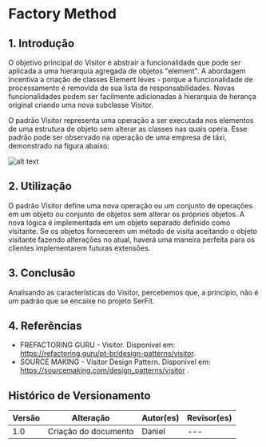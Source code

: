 # Factory Method

## 1. Introdução

O objetivo principal do Visitor é abstrair a funcionalidade que pode ser aplicada a uma hierarquia agregada de objetos "element". A abordagem incentiva a criação de classes Element leves - porque a funcionalidade de processamento é removida de sua lista de responsabilidades. Novas funcionalidades podem ser facilmente adicionadas à hierarquia de herança original criando uma nova subclasse Visitor.

O padrão Visitor representa uma operação a ser executada nos elementos de uma estrutura de objeto sem alterar as classes nas quais opera. Esse padrão pode ser observado na operação de uma empresa de táxi, demonstrado na figura abaixo:

![alt text](https://sourcemaking.com/files/v2/content/patterns/Visitor_example1.png?id=e755bb05841a1443910cf1e8ed53e8e7)

## 2. Utilização

O padrão Visitor define uma nova operação ou um conjunto de operações em um objeto ou conjunto de objetos sem alterar os próprios objetos. A nova lógica é implementada em um objeto separado definido como visitante. Se os objetos fornecerem um método de visita aceitando o objeto visitante fazendo alterações no atual, haverá uma maneira perfeita para os clientes implementarem futuras extensões.

## 3. Conclusão

Analisando as características do Visitor, percebemos que, a princípio, não é um padrão que se encaixe no projeto SerFit.


## 4. Referências

- FREFACTORING GURU - Visitor. Disponível em: https://refactoring.guru/pt-br/design-patterns/visitor.
- SOURCE MAKING - Visitor Design Pattern. Disponível em: https://sourcemaking.com/design_patterns/visitor .

## Histórico de Versionamento

| Versão | Alteração | Autor(es) | Revisor(es) |
| --- | --- | --- | --- |
| 1.0 | Criação do documento | Daniel | --- |
